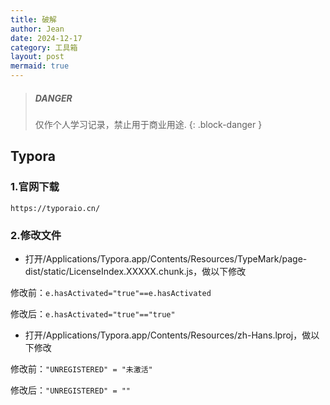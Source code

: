 ```yaml
---
title: 破解
author: Jean
date: 2024-12-17
category: 工具箱
layout: post
mermaid: true
---
```


> ##### DANGER
>
> 仅作个人学习记录，禁止用于商业用途.
{: .block-danger }

Typora
-------------

[参考文章]: https://blog.csdn.net/a79998/article/details/138564412



### 1.官网下载

`https://typoraio.cn/`

### 2.修改文件

- 打开/Applications/Typora.app/Contents/Resources/TypeMark/page-dist/static/LicenseIndex.XXXXX.chunk.js，做以下修改

修改前：`e.hasActivated="true"==e.hasActivated`

修改后：`e.hasActivated="true"=="true"`


- 打开/Applications/Typora.app/Contents/Resources/zh-Hans.lproj，做以下修改

修改前：`"UNREGISTERED" = "未激活"`

修改后：`"UNREGISTERED" = ""`